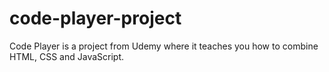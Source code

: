 # code-player-project
Code Player is a project from Udemy where it teaches you how to combine HTML, CSS and JavaScript.
